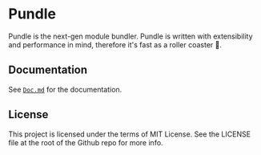 Pundle
=========

Pundle is the next-gen module bundler. Pundle is written with extensibility and performance in mind, therefore it's fast as a roller coaster :roller_coaster:.

## Documentation

See [`Doc.md`][Doc.md] for the documentation.

## License

This project is licensed under the terms of MIT License. See the LICENSE file at the root of the Github repo for more info.

[Doc.md]:https://github.com/motion/pundle/blob/master/packages/pundle/Doc.md
